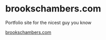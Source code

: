 # brookschambers.com

Portfolio site for the nicest guy you know

[brookschambers.com](https://brookschambers.com)
